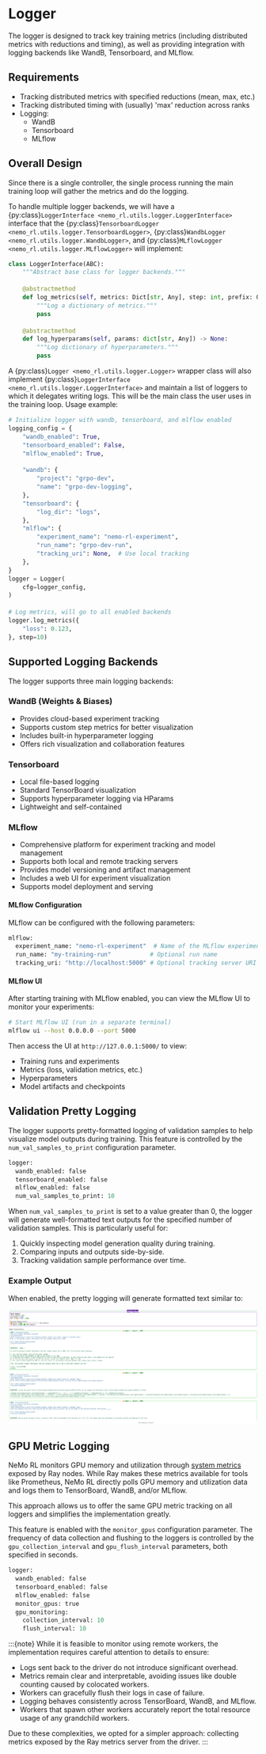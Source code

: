 # Logger

The logger is designed to track key training metrics (including distributed metrics with reductions and timing), as well as providing integration with logging backends like WandB, Tensorboard, and MLflow.

## Requirements

* Tracking distributed metrics with specified reductions (mean, max, etc.)
* Tracking distributed timing with (usually) 'max' reduction across ranks
* Logging:
   * WandB
   * Tensorboard
   * MLflow

## Overall Design

Since there is a single controller, the single process running the main training loop will gather the metrics and do the logging.

To handle multiple logger backends, we will have a {py:class}`LoggerInterface <nemo_rl.utils.logger.LoggerInterface>` interface that the {py:class}`TensorboardLogger <nemo_rl.utils.logger.TensorboardLogger>`, {py:class}`WandbLogger <nemo_rl.utils.logger.WandbLogger>`, and {py:class}`MLflowLogger <nemo_rl.utils.logger.MLflowLogger>` will implement:

```python
class LoggerInterface(ABC):
    """Abstract base class for logger backends."""

    @abstractmethod
    def log_metrics(self, metrics: Dict[str, Any], step: int, prefix: Optional[str]: "") -> None:
        """Log a dictionary of metrics."""
        pass

    @abstractmethod
    def log_hyperparams(self, params: dict[str, Any]) -> None:
        """Log dictionary of hyperparameters."""
        pass
```

A {py:class}`Logger <nemo_rl.utils.logger.Logger>` wrapper class will also implement {py:class}`LoggerInterface <nemo_rl.utils.logger.LoggerInterface>` and maintain a list of loggers to which it delegates writing logs. This will be the main class the user uses in the training loop. Usage example:

```python
# Initialize logger with wandb, tensorboard, and mlflow enabled
logging_config = {
    "wandb_enabled": True,
    "tensorboard_enabled": False,
    "mlflow_enabled": True,

    "wandb": {
        "project": "grpo-dev",
        "name": "grpo-dev-logging",
    },
    "tensorboard": {
        "log_dir": "logs",
    },
    "mlflow": {
        "experiment_name": "nemo-rl-experiment",
        "run_name": "grpo-dev-run",
        "tracking_uri": None,  # Use local tracking
    },
}
logger = Logger(
    cfg=logger_config,
)

# Log metrics, will go to all enabled backends
logger.log_metrics({
    "loss": 0.123,
}, step=10)
```

## Supported Logging Backends

The logger supports three main logging backends:

### WandB (Weights & Biases)
- Provides cloud-based experiment tracking
- Supports custom step metrics for better visualization
- Includes built-in hyperparameter logging
- Offers rich visualization and collaboration features

### Tensorboard
- Local file-based logging
- Standard TensorBoard visualization
- Supports hyperparameter logging via HParams
- Lightweight and self-contained

### MLflow
- Comprehensive platform for experiment tracking and model management
- Supports both local and remote tracking servers
- Provides model versioning and artifact management
- Includes a web UI for experiment visualization
- Supports model deployment and serving

#### MLflow Configuration

MLflow can be configured with the following parameters:

```python
mlflow:
  experiment_name: "nemo-rl-experiment"  # Name of the MLflow experiment
  run_name: "my-training-run"           # Optional run name
  tracking_uri: "http://localhost:5000" # Optional tracking server URI
```


#### MLflow UI

After starting training with MLflow enabled, you can view the MLflow UI to monitor your experiments:

```bash
# Start MLflow UI (run in a separate terminal)
mlflow ui --host 0.0.0.0 --port 5000
```

Then access the UI at `http://127.0.0.1:5000/` to view:
- Training runs and experiments
- Metrics (loss, validation metrics, etc.)
- Hyperparameters
- Model artifacts and checkpoints

## Validation Pretty Logging

The logger supports pretty-formatted logging of validation samples to help visualize model outputs during training. This feature is controlled by the `num_val_samples_to_print` configuration parameter.

```python
logger:
  wandb_enabled: false
  tensorboard_enabled: false
  mlflow_enabled: false
  num_val_samples_to_print: 10
```

When `num_val_samples_to_print` is set to a value greater than 0, the logger will generate well-formatted text outputs for the specified number of validation samples. This is particularly useful for:

1. Quickly inspecting model generation quality during training.
2. Comparing inputs and outputs side-by-side.
3. Tracking validation sample performance over time.

### Example Output

When enabled, the pretty logging will generate formatted text similar to:

![Validation Pretty Logging Example](../assets/val-log.png)

## GPU Metric Logging

NeMo RL monitors GPU memory and utilization through [system metrics](https://docs.ray.io/en/latest/ray-observability/reference/system-metrics.html#system-metrics) exposed by Ray nodes. While Ray makes these metrics available for tools like Prometheus, NeMo RL directly polls GPU memory and utilization data and logs them to TensorBoard, WandB, and/or MLflow.

This approach allows us to offer the same GPU metric tracking on all loggers and simplifies the implementation greatly.

This feature is enabled with the `monitor_gpus` configuration parameter. The frequency of data collection and flushing to the loggers is controlled by the `gpu_collection_interval` and `gpu_flush_interval` parameters, both specified in seconds.

```python
logger:
  wandb_enabled: false
  tensorboard_enabled: false
  mlflow_enabled: false
  monitor_gpus: true
  gpu_monitoring:
    collection_interval: 10
    flush_interval: 10
```

:::{note}
While it is feasible to monitor using remote workers, the implementation requires careful attention to details to ensure:
* Logs sent back to the driver do not introduce significant overhead.
* Metrics remain clear and interpretable, avoiding issues like double counting caused by colocated workers.
* Workers can gracefully flush their logs in case of failure.
* Logging behaves consistently across TensorBoard, WandB, and MLflow.
* Workers that spawn other workers accurately report the total resource usage of any grandchild workers.

Due to these complexities, we opted for a simpler approach: collecting metrics exposed by the Ray metrics server from the driver.
:::